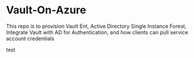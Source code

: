 # Vault-On-Azure
This repo is to provision Vault Ent, Active Directory Single Instance Forest,
Integrate Vault with AD for Authentication, and how clients can pull service account credentials

test
